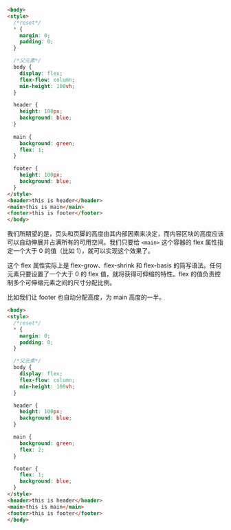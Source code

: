 ```html 
<body>
<style>
  /*reset*/
  * {
    margin: 0;
    padding: 0;
  }

  /*父元素*/
  body {
    display: flex;
    flex-flow: column;
    min-height: 100vh;
  }

  header {
    height: 100px;
    background: blue;
  }
  
  main {
    background: green;
    flex: 1;
  }

  footer {
    height: 100px;
    background: blue;
  }
</style>  
<header>this is header</header>
<main>this is main</main>
<footer>this is footer</footer>
</body>
```

我们所期望的是，页头和页脚的高度由其内部因素来决定，而内容区块的高度应该可以自动伸展并占满所有的可用空间。我们只要给 `<main>` 这个容器的 flex 属性指定一个大于 0 的值（比如 1），就可以实现这个效果了。

这个 flex 属性实际上是 flex-grow、flex-shrink 和 flex-basis 的简写语法。任何元素只要设置了一个大于 0 的 flex 值，就将获得可伸缩的特性。flex 的值负责控制多个可伸缩元素之间的尺寸分配比例。

比如我们让 footer 也自动分配高度，为 main 高度的一半。

```html
<body>
<style>
  /*reset*/
  * {
    margin: 0;
    padding: 0;
  }

  /*父元素*/
  body {
    display: flex;
    flex-flow: column;
    min-height: 100vh;
  }

  header {
    height: 100px;
    background: blue;
  }

  main {
    background: green;
    flex: 2;
  }

  footer {
    flex: 1;
    background: blue;
  }
</style>  
<header>this is header</header>
<main>this is main</main>
<footer>this is footer</footer>
</body>
```
